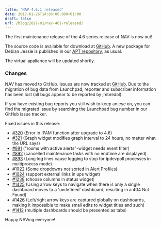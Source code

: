 ```yaml
---
title: 'NAV 4.6.1 released'
date: 2017-01-26T14:06:00.000+01:00
draft: false
url: /blog/2017/01/nav-461-released/
---
```


The first maintenance release of the 4.6 series release of NAV is now out!

The source code is available for download at [GitHub](https://github.com/UNINETT/nav/releases). A new package for Debian Jessie is published in our [APT repository](https://nav.uninett.no/install-instructions/#debian), as usual.

The virtual appliance will be updated shortly.

### Changes

NAV has moved to GitHub. Issues are now tracked at [GitHub](https://github.com/UNINETT/nav/issues). Due to the migration of bug data from Launchpad, reporter and subscriber information has been lost (all bugs appear to be reported by jmbredal).

If you have existing bug reports you still wish to keep an eye on, you can find the migrated issue by searching the Launchpad bug number in our GitHub issue tracker.

Fixed issues in this release:

*   [#320](https://github.com/UNINETT/nav/issues/320/) (Error in IPAM function after upgrade to 4.6)
*   [#321](https://github.com/UNINETT/nav/issues/321/) (Graph widget modifies graph interval to 24 hours, no matter what the URL says)
*   [#891](https://github.com/UNINETT/nav/issues/891/) ("rooms with active alerts"-widget needs event filter)
*   [#892](https://github.com/UNINETT/nav/issues/892/) (cancelled maintenance tasks with no endtime are displayed)
*   [#893](https://github.com/UNINETT/nav/issues/893/) (Long log lines cause logging to stop for ipdevpoll processes in multiprocess mode)
*   [#1022](https://github.com/UNINETT/nav/issues/1022/) (Some dropdowns not sorted in Alert Profiles)
*   [#1024](https://github.com/UNINETT/nav/issues/1024/) (support external links in ups widget)
*   [#1238](https://github.com/UNINETT/nav/issues/1238/) (choose columns in status widget)
*   [#1425](https://github.com/UNINETT/nav/issues/1425/) (Using arrow keys to navigate when there is only a single dashboard moves to a 'undefined' dashboard, resulting in a 404 Not Found)
*   [#1426](https://github.com/UNINETT/nav/issues/1426/) (Left/right arrow keys are captured globally on dashboards, making it impossible to make small edits to widget titles and such)
*   [#1412](https://github.com/UNINETT/nav/issues/1412/) (multiple dashboards should be presented as tabs)

Happy NAVing everyone!